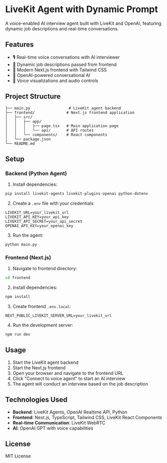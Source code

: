 # LiveKit Agent with Dynamic Prompt

A voice-enabled AI interview agent built with LiveKit and OpenAI, featuring dynamic job descriptions and real-time conversations.

## Features

- 🎙️ Real-time voice conversations with AI interviewer
- 🔄 Dynamic job descriptions passed from frontend
- 🎨 Modern Next.js frontend with Tailwind CSS
- 🤖 OpenAI-powered conversational AI
- 🎵 Voice visualizations and audio controls

## Project Structure

```
├── main.py                 # LiveKit agent backend
├── frontend/              # Next.js frontend application
│   ├── src/
│   │   ├── app/
│   │   │   ├── page.tsx   # Main application page
│   │   │   └── api/       # API routes
│   │   └── components/    # React components
│   └── package.json
└── README.md
```

## Setup

### Backend (Python Agent)

1. Install dependencies:
```bash
pip install livekit-agents livekit-plugins-openai python-dotenv
```

2. Create a `.env` file with your credentials:
```env
LIVEKIT_URL=your_livekit_url
LIVEKIT_API_KEY=your_api_key
LIVEKIT_API_SECRET=your_api_secret
OPENAI_API_KEY=your_openai_key
```

3. Run the agent:
```bash
python main.py
```

### Frontend (Next.js)

1. Navigate to frontend directory:
```bash
cd frontend
```

2. Install dependencies:
```bash
npm install
```

3. Create frontend `.env.local`:
```env
NEXT_PUBLIC_LIVEKIT_SERVER_URL=your_livekit_url
```

4. Run the development server:
```bash
npm run dev
```

## Usage

1. Start the LiveKit agent backend
2. Start the Next.js frontend
3. Open your browser and navigate to the frontend URL
4. Click "Connect to voice agent" to start an AI interview
5. The agent will conduct an interview based on the job description

## Technologies Used

- **Backend**: LiveKit Agents, OpenAI Realtime API, Python
- **Frontend**: Next.js, TypeScript, Tailwind CSS, LiveKit React Components
- **Real-time Communication**: LiveKit WebRTC
- **AI**: OpenAI GPT with voice capabilities

## License

MIT License
